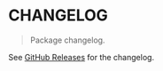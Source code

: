 # CHANGELOG

> Package changelog.

See [GitHub Releases](https://github.com/stdlib-js/constants-time/releases) for the changelog.